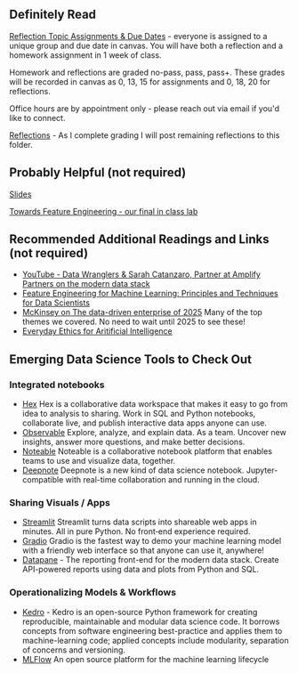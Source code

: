 ## Definitely Read
[Reflection Topic Assignments & Due Dates](https://canvas.northwestern.edu/courses/160099/assignments) - everyone is assigned to a unique group and due date in canvas.  You will have both a reflection and a homework assignment in 1 week of class.

Homework and reflections are graded no-pass, pass, pass+.  These grades will be recorded in canvas as 0, 13, 15 for assignments and 0, 18, 20 for reflections.

Office hours are by appointment only - please reach out via email if you'd like to connect.

[Reflections](https://github.com/brook-miller/mbai-417-data/tree/main/reflections) - As I complete grading I will post remaining reflections to this folder.


## Probably Helpful (not required)
[Slides](https://github.com/brook-miller/mbai-417-data/blob/main/data-governance/data-governance.pdf)

[Towards Feature Engineering - our final in class lab](https://github.com/brook-miller/mbai-417-data/blob/main/operationalizing-data/in-class/content_recommender-2.ipynb)


## Recommended Additional Readings and Links (not required)
* [YouTube - Data Wranglers & Sarah Catanzaro, Partner at Amplify Partners on the modern data stack](https://www.youtube.com/watch?v=55DqHH9OoEc)
* [Feature Engineering for Machine Learning: Principles and Techniques for Data Scientists](https://www.amazon.com/Feature-Engineering-Machine-Learning-Principles-ebook/dp/B07BNX4MWC/)
* [McKinsey on The data-driven enterprise of 2025](https://www.mckinsey.com/business-functions/mckinsey-analytics/our-insights/the-data-driven-enterprise-of-2025) Many of the top themes we covered.  No need to wait until 2025 to see these!
* [Everyday Ethics for Aritificial Intelligence](https://www.ibm.com/watson/assets/duo/pdf/everydayethics.pdf)

## Emerging Data Science Tools to Check Out
### Integrated notebooks
* [Hex](https://hex.tech/) Hex is a collaborative data workspace that makes it easy to go from idea to analysis to sharing. Work in SQL and Python notebooks, collaborate live, and publish interactive data apps anyone can use.
* [Observable](https://observablehq.com/) Explore, analyze, and explain data. As a team. Uncover new insights, answer more questions, and make better decisions.
* [Noteable](https://noteable.io/) Noteable is a collaborative notebook platform that enables teams to use and visualize data, together.
* [Deepnote](https://deepnote.com/) Deepnote is a new kind of data science notebook. Jupyter-compatible with real-time collaboration and running in the cloud.


### Sharing Visuals / Apps
* [Streamlit](https://streamlit.io/) Streamlit turns data scripts into shareable web apps in minutes. All in pure Python. No front‑end experience required.
* [Gradio](https://gradio.app/) Gradio is the fastest way to demo your machine learning model with a friendly web interface so that anyone can use it, anywhere!
* [Datapane](https://datapane.com/) - The reporting front-end for the modern data stack.  Create API-powered reports using data and plots from Python and SQL.

### Operationalizing Models & Workflows
* [Kedro](https://kedro.readthedocs.io/en/stable/01_introduction/01_introduction.html) - Kedro is an open-source Python framework for creating reproducible, maintainable and modular data science code. It borrows concepts from software engineering best-practice and applies them to machine-learning code; applied concepts include modularity, separation of concerns and versioning.
* [MLFlow](https://mlflow.org/) An open source platform for the machine learning lifecycle
